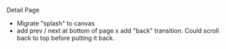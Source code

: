 


Detail Page
- Migrate "splash" to canvas
- add prev / next at bottom of page
x add "back" transition. Could scroll back to top before putting it back.
